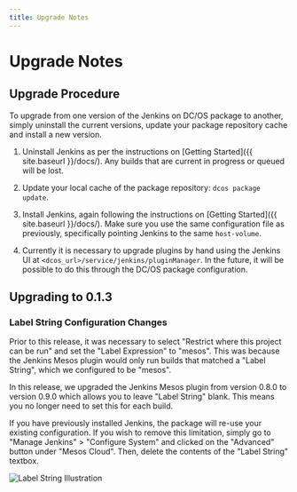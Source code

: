 ```yaml
---
title: Upgrade Notes
---
```


# Upgrade Notes

## Upgrade Procedure

To upgrade from one version of the Jenkins on DC/OS package to another, simply uninstall the current versions, update your package repository cache and install a new version.

1. Uninstall Jenkins as per the instructions on [Getting Started]({{ site.baseurl }}/docs/). Any builds that are current in progress or queued will be lost.

2. Update your local cache of the package repository: `dcos package update`.

3. Install Jenkins, again following the instructions on [Getting Started]({{ site.baseurl }}/docs/). Make sure you use the same configuration file as previously, specifically pointing Jenkins to the same `host-volume`.

4. Currently it is necessary to upgrade plugins by hand using the Jenkins UI at `<dcos_url>/service/jenkins/pluginManager`. In the future, it will be possible to do this through the DC/OS package configuration.

## Upgrading to 0.1.3

### Label String Configuration Changes

Prior to this release, it was necessary to select "Restrict where this project can be run" and set the "Label Expression" to "mesos". This was because the Jenkins Mesos plugin would only run builds that matched a "Label String", which we configured to be "mesos".

In this release, we upgraded the Jenkins Mesos plugin from version 0.8.0 to version 0.9.0 which allows you to leave "Label String" blank. This means you no longer need to set this for each build.

If you have previously installed Jenkins, the package will re-use your existing configuration. If you wish to remove this limitation, simply go to "Manage Jenkins" > "Configure System" and clicked on the "Advanced" button under "Mesos Cloud". Then, delete the contents of the "Label String" textbox.

![Label String Illustration]({{site.baseurl}}/img/label-string.png)
